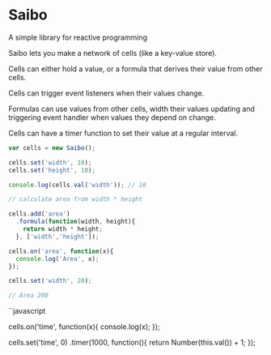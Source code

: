 # Saibo

A simple library for reactive programming

Saibo lets you make a network of cells (like a key-value store). 

Cells can either hold a value, or a formula that derives their value
from other cells.

Cells can trigger event listeners when their values change.

Formulas can use values from other cells, width their values updating
and triggering event handler when values they depend on change.

Cells can have a timer function to set their value at a regular
interval.

```javascript
var cells = new Saibo();

cells.set('width', 10);
cells.set('height', 10);

console.log(cells.val('width')); // 10

// calculate area from width * height

cells.add('area')
  .formula(function(width, height){
    return width * height;
  }, ['width','height']);

cells.on('area', function(x){
  console.log('Area', x);
});

cells.set('width', 20);

// Area 200
```

``javascript

cells.on('time', function(x){
  console.log(x);
});

cells.set('time', 0)
  .timer(1000, function(){
    return Number(this.val()) + 1;
});
```